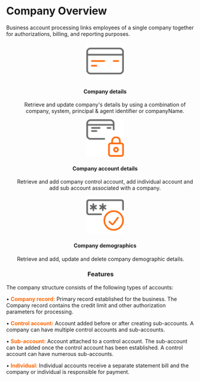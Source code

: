 # Company Overview

Business account processing links  employees of a single company together for authorizations, billing, and reporting purposes. 

<style>
.col-md-4 ul li {
    list-style: none;
}
</style>


<div class="row" style="text-align:center;" markdown=1>
<div class="col-md-4" markdown=1>
 



*   ![](assets/images/manage-card.png)
    
    #### Company details
    
    Retrieve and update company's details by using a combination of company, system, principal & agent identifier or companyName.

</div>
<div class="col-md-4" markdown=1>

*   ![](assets/images/security-card.png)
    
    #### Company account details
    
    Retrieve and add company control account, add individual account and add sub account associated with a company.

</div>
<div class="col-md-4" markdown=1>

*   ![](assets/images/access-card.png)
    
    #### Company demographics 

Retrieve and add, update and delete company demographic details.
    
</div>
</div>


 <h3 style="text-align: center">Features</h3>

 The company structure consists of the following types of accounts:

• **<span style="color:#ff6600;">Company record:</span>**  Primary record established for the business. The Company record contains the credit limit and other authorization parameters for processing.

•  **<span style="color:#ff6600;">Control account:</span>** Account added before or after creating sub-accounts. A company can have multiple control accounts and sub-accounts.

•  **<span style="color:#ff6600;">Sub-account:</span>** Account attached to a control account. The sub-account can be added once the control account has been established. A control account can have numerous sub-accounts.

•  **<span style="color:#ff6600;">Individual:</span>** Individual accounts receive a separate statement bill and the company or individual is responsible for payment.

